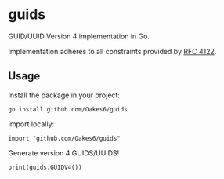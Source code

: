 # guids
GUID/UUID Version 4 implementation in Go.

Implementation adheres to all constraints provided by [RFC 4122](https://tools.ietf.org/pdf/rfc4122.pdf).

## Usage

Install the package in your project:
```
go install github.com/Oakes6/guids
```

Import locally:
```
import "github.com/Oakes6/guids"
```

Generate version 4 GUIDS/UUIDS!
```
print(guids.GUIDV4())
```
